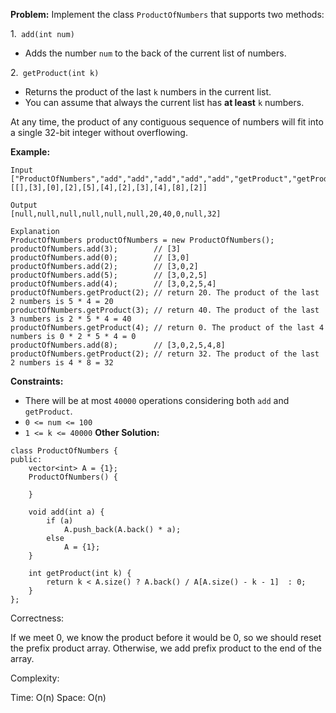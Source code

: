 **Problem:**
Implement the class `ProductOfNumbers` that supports two methods:

1.` add(int num)`

- Adds the number `num` to the back of the current list of numbers.

2.` getProduct(int k)`

- Returns the product of the last `k` numbers in the current list.
- You can assume that always the current list has **at least** `k` numbers.

At any time, the product of any contiguous sequence of numbers will fit into a single 32-bit integer without overflowing.

 

**Example:**

```
Input
["ProductOfNumbers","add","add","add","add","add","getProduct","getProduct","getProduct","add","getProduct"]
[[],[3],[0],[2],[5],[4],[2],[3],[4],[8],[2]]

Output
[null,null,null,null,null,null,20,40,0,null,32]

Explanation
ProductOfNumbers productOfNumbers = new ProductOfNumbers();
productOfNumbers.add(3);        // [3]
productOfNumbers.add(0);        // [3,0]
productOfNumbers.add(2);        // [3,0,2]
productOfNumbers.add(5);        // [3,0,2,5]
productOfNumbers.add(4);        // [3,0,2,5,4]
productOfNumbers.getProduct(2); // return 20. The product of the last 2 numbers is 5 * 4 = 20
productOfNumbers.getProduct(3); // return 40. The product of the last 3 numbers is 2 * 5 * 4 = 40
productOfNumbers.getProduct(4); // return 0. The product of the last 4 numbers is 0 * 2 * 5 * 4 = 0
productOfNumbers.add(8);        // [3,0,2,5,4,8]
productOfNumbers.getProduct(2); // return 32. The product of the last 2 numbers is 4 * 8 = 32 
```

 

**Constraints:**

- There will be at most `40000` operations considering both `add` and `getProduct`.
- `0 <= num <= 100`
- `1 <= k <= 40000`
**Other Solution:**
```
class ProductOfNumbers {
public:
    vector<int> A = {1};
    ProductOfNumbers() {
        
    }
    
    void add(int a) {
        if (a)
            A.push_back(A.back() * a);
        else
            A = {1};
    }

    int getProduct(int k) {
        return k < A.size() ? A.back() / A[A.size() - k - 1]  : 0;
    }
};
```
Correctness:

If we meet 0, we know the product before it would be 0, so we should reset the prefix product array. Otherwise, we add prefix product to the end of the array.

Complexity:

Time: O(n)
Space: O(n)